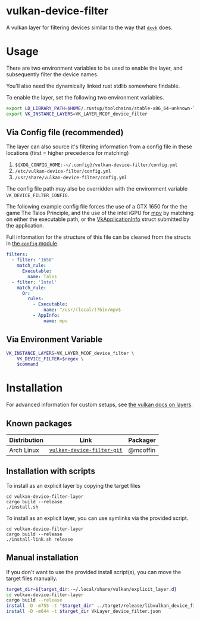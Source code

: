# vulkan-device-filter

A vulkan layer for filtering devices similar to the way that [`dxvk`](https://github.com/doitsujin/dxvk) does.

# Usage

There are two environment variables to be used to enable the layer, and subsequently filter the device names.

You'll also need the dynamically linked rust stdlib somewhere findable.

To enable the layer, set the following two environment variables.

```bash
export LD_LIBRARY_PATH=$HOME/.rustup/toolchains/stable-x86_64-unknown-linux-gnu/lib/rustlib/x86_64-unknown-linux-gnu/lib
export VK_INSTANCE_LAYERS=VK_LAYER_MCOF_device_filter
```

## Via Config file (recommended)

The layer can also source it's filtering information from a config file in these locations (first = higher precedence for matching)

1. `${XDG_CONFIG_HOME:-~/.config}/vulkan-device-filter/config.yml`
2. `/etc/vulkan-device-filter/config.yml`
3. `/usr/share/vulkan-device-filter/config.yml`

The config file path may also be overridden with the environment variable `VK_DEVICE_FILTER_CONFIG`.

The following example config file forces the use of a GTX 1650 for the the game The Talos Principle, and the use of the intel iGPU for [mpv](https://mpv.io/) by matching on either the executable path, or the [VkApplicationInfo](https://www.khronos.org/registry/vulkan/specs/1.2-extensions/man/html/VkApplicationInfo.html) struct submitted by the application.

Full information for the structure of this file can be cleaned from the structs in [the `config` module](https://gitlab.com/mcoffin/vulkan-device-filter/tree/master/vulkan-device-filter-layer/src/config/mod.rs).

```yaml
filters:
  - filter: '1650'
    match_rule:
      Executable:
        name: Talos
  - filter: 'Intel'
    match_rule:
      Or:
        rules:
          - Executable:
              name: ^/usr/(local/)?bin/mpv$
          - AppInfo:
              name: mpv
```

## Via Environment Variable

```bash
VK_INSTANCE_LAYERS=VK_LAYER_MCOF_device_filter \
    VK_DEVICE_FILTER=$regex \
    $command
```

# Installation

For advanced information for custom setups, see [the vulkan docs on layers](https://vulkan.lunarg.com/doc/view/1.0.13.0/windows/layers.html).

## Known packages

| Distribution | Link | Packager |
| ------------ | ---- | -------- |
| Arch Linux | [`vulkan-device-filter-git`](https://aur.archlinux.org/packages/vulkan-device-filter-git) | @mcoffin |

## Installation with scripts

To install as an explicit layer by copying the target files

```
cd vulkan-device-filter-layer
cargo build --release
./install.sh
```

To install as an explicit layer, you can use symlinks via the provided script.

```
cd vulkan-device-filter-layer
cargo build --release
./install-link.sh release
```

## Manual installation

If you don't want to use the provided install script(s), you can move the target files manually.

```bash
target_dir=${target_dir:-~/.local/share/vulkan/explicit_layer.d}
cd vulkan-device-filter-layer
cargo build --release
install -D -m755 -t "$target_dir" ../target/release/libvulkan_device_filter_layer.so
install -D -m644 -t $target_dir VkLayer_device_filter.json
```
